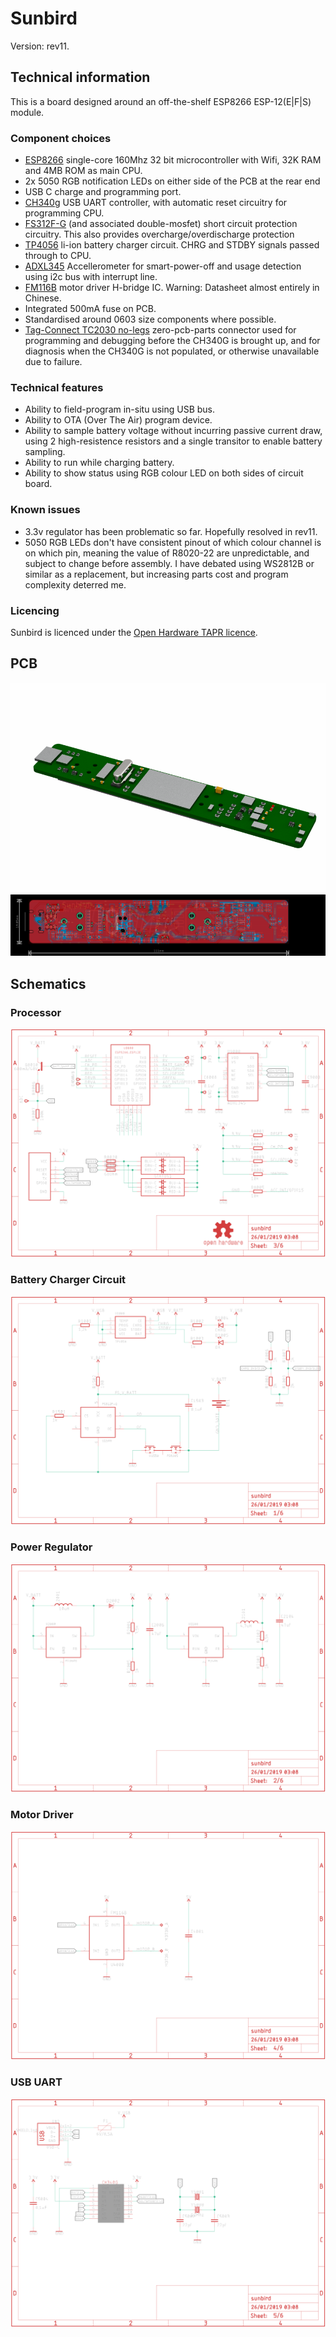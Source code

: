 # Sunbird

Version: rev11.

## Technical information

This is a board designed around an off-the-shelf ESP8266 ESP-12(E|F|S) module.

### Component choices

 * [ESP8266](./docs/esp8266ex.pdf) single-core 160Mhz 32 bit microcontroller with Wifi, 32K RAM and 4MB ROM as main CPU.
 * 2x 5050 RGB notification LEDs on either side of the PCB at the rear end
 * USB C charge and programming port.
 * [CH340g](./docs/CH340DS1.pdf) USB UART controller, with automatic reset circuitry for programming CPU.
 * [FS312F-G](./docs/FS312F-G-DS-10_EN.pdf) (and associated double-mosfet) short circuit protection circuitry. This also provides overcharge/overdischarge protection
 * [TP4056](./docs/TP4056.pdf) li-ion battery charger circuit. CHRG and STDBY signals passed through to CPU.
 * [ADXL345](./docs/ADXL345.pdf) Accellerometer for smart-power-off and usage detection using i2c bus with interrupt line.
 * [FM116B](./docs/FM116B.pdf) motor driver H-bridge IC. Warning: Datasheet almost entirely in Chinese.
 * Integrated 500mA fuse on PCB.
 * Standardised around 0603 size components where possible.
 * [Tag-Connect TC2030 no-legs](http://www.tag-connect.com/TC2030-MCP-NL) zero-pcb-parts connector used for programming and debugging before the CH340G is brought up, and for diagnosis when the CH340G is not populated, or otherwise unavailable due to failure.

### Technical features

 * Ability to field-program in-situ using USB bus.
 * Ability to OTA (Over The Air) program device.
 * Ability to sample battery voltage without incurring passive current draw, using 2 high-resistence resistors and a single transitor to enable battery sampling.
 * Ability to run while charging battery.
 * Ability to show status using RGB colour LED on both sides of circuit board.

### Known issues
 * 3.3v regulator has been problematic so far. Hopefully resolved in rev11.
 * 5050 RGB LEDs don't have consistent pinout of which colour channel is on which pin, meaning the value of R8020-22 are unpredictable, and subject to change before assembly. I have debated using WS2812B or similar as a replacement, but increasing parts cost and program complexity deterred me.

### Licencing

Sunbird is licenced under the [Open Hardware TAPR licence](./LICENCE.md).

## PCB
![Render](images/3d.png)
![PCB view](images/pcb.png)

## Schematics

### Processor
![Processor](images/processor.png)

### Battery Charger Circuit
![Battery Charger](images/battery_charger.png)

### Power Regulator
![Power Regulator](images/power_regulator.png)

### Motor Driver
![Motor Driver](images/motor_driver.png)

### USB UART
![USB UART](images/usb_uart_ch340g.png)





